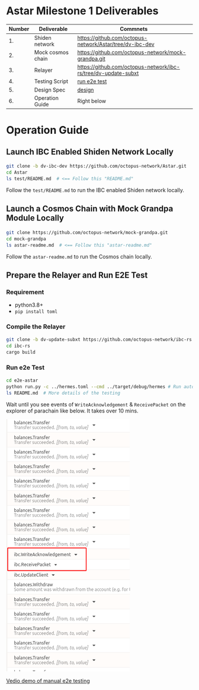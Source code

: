 # Astar Milestone 1 Deliverables

| Number | Deliverable       | Commnets                                                |
| ------ | ----------------- | ------------------------------------------------------------ |
| 1.     | Shiden network  | https://github.com/octopus-network/Astar/tree/dv-ibc-dev       |
| 2.     | Mock cosmos chain | https://github.com/octopus-network/mock-grandpa.git |
| 3.     | Relayer           | https://github.com/octopus-network/ibc-rs/tree/dv-update-subxt |
| 4.     | Testing Script    | [run e2e test](###run-e2e-test)            |
| 5.     | Design Spec       |  [design](./design.md)                                                            |
| 6.     | Operation Guide       |  Right below                                                            |

# Operation Guide
## Launch IBC Enabled Shiden Network Locally
```bash
git clone -b dv-ibc-dev https://github.com/octopus-network/Astar.git 
cd Astar
ls test/README.md  # <== Follow this "README.md"
```
Follow the `test/README.md` to run the IBC enabled Shiden network locally.

## Launch a Cosmos Chain with Mock Grandpa Module Locally
```bash
git clone https://github.com/octopus-network/mock-grandpa.git 
cd mock-grandpa
ls astar-readme.md  # <== Follow this "astar-readme.md"
```
Follow the `astar-readme.md` to run the Cosmos chain locally.

## Prepare the Relayer and Run E2E Test
### Requirement
* python3.8+
* `pip install toml`

### Compile the Relayer
```bash
git clone -b dv-update-subxt https://github.com/octopus-network/ibc-rs.git
cd ibc-rs
cargo build
```

### Run e2e Test
```bash
cd e2e-astar
python run.py -c ../hermes.toml --cmd ../target/debug/hermes # Run automatic e2e testing
ls README.md  # More details of the testing 
```
Wait until you see events of `WriteAcknowledgement` & `ReceivePacket` on the explorer of parachain like below. It takes over 10 mins.

![e2e](resouces/e2e.png)

[Vedio demo of manual e2e testing](https://www.youtube.com/watch?v=PjMH9d_N3AU)